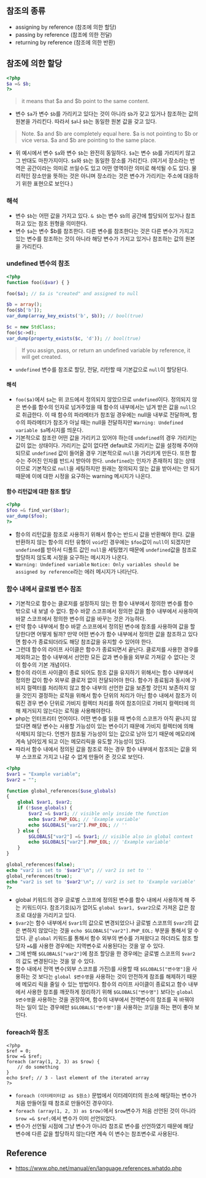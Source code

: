 ## 참조의 종류
- assigning by reference (참조에 의한 할당)
- passing by reference (참조에 의한 전달)
- returning by reference (참조에 의한 반환)

## 참조에 의한 할당
```php
<?php
$a =& $b;
?>
```
> it means that $a and $b point to the same content.
- 변수 `$a`가 변수 `$b`를 가리키고 있다는 것이 아니라 `$b`가 갖고 있거나 참조하는 값의 원본을 가리킨다. 따라서 `$a`나 `$b`는 동일한 원본 값을 갖고 있다.
> Note. $a and $b are completely equal here. $a is not pointing to $b or vice versa. $a and $b are pointing to the same place.
- 위 예시에서 변수 `$a`와 변수 `$b`는 완전히 동일하다. `$a`는 변수 `$b`를 가리지키 않고 그 반대도 마찬가지이다. `$a`와 `$b`는 동일한 장소를 가리킨다. (여기서 장소라는 번역은 공간이라는 의미로 쓰일수도 있고 어떤 영역이란 의미로 해석될 수도 있다. 물리적인 장소만을 뜻하는 것은 아니며 장소라는 것은 변수가 가리키는 주소에 대응하기 위한 표현으로 보인다.)

### 해석
- 변수 `$b`는 어떤 값을 가지고 있다. `& $b`는 변수 `$b`의 공간에 할당되어 있거나 참조하고 있는 참조 원형을 의미한다.
- 변수 `$a`는 변수 $b를 참조한다. 다른 변수를 참조한다는 것은 다른 변수가 가지고 있는 변수를 참조하는 것이 아니라 해당 변수가 가지고 있거나 참조하는 값의 원본을 가리킨다.

### undefined 변수의 참조
```php
<?php
function foo(&$var) { }

foo($a); // $a is "created" and assigned to null

$b = array();
foo($b['b']);
var_dump(array_key_exists('b', $b)); // bool(true)

$c = new StdClass;
foo($c->d);
var_dump(property_exists($c, 'd')); // bool(true)
```
> If you assign, pass, or return an undefined variable by reference, it will get created.
- `undefined` 변수를 참조로 할당, 전달, 리턴할 때 기본값으로 `null`이 할당된다. 

#### 해석
- `foo($a)`에서 `$a`는 위 코드에서 정의되지 않았으므로 `undefined`이다. 정의되지 않은 변수를 함수의 인자로 넘겨주었을 때 함수의 내부에서는 넘겨 받은 값을 `null`으로 취급한다. 이 때 함수의 파라메터가 참조일 경우에는 null을 내부로 전달하며, 함수의 파라메터가 참조가 아닐 때는 null을 전달하지만 `Warning: Undefined variable $a`메시지를 띄운다.
- 기본적으로 참조란 어떤 값을 가리키고 있어야 하는데 `undefined`의 경우 가리키는 값이 없는 상태이다. 가리키는 값이 없다면 default로 가리키는 값을 설정해 주어야 되므로 `undefined` 값이 들어올 경우 기본적으로 `null`을 가리키게 만든다. 또한 함수는 주어진 인자를 반드시 받아야 한다. `undefined`는 인자가 존재하지 않는 상태이므로 기본적으로 `null`을 세팅하지만 원래는 정의되지 않는 값을 받아서는 안 되기 때문에 이에 대한 시정을 요구하는 warning 메시지가 나온다.

#### 함수 리턴값에 대한 참조 할당
```php
<?php
$foo =& find_var($bar);
var_dump($foo);
?>
```
- 함수의 리턴값을 참조로 사용하기 위해서 함수는 반드시 값을 반환해야 한다. 값을 반환하지 않는 함수의 리턴 유형이 `void`인 경우에는 `$foo`값이 `null`이 되겠지만 `undefined`를 받아서 디폴트 값인 `null`을 세팅했기 때문에 `undefined`값을 참조로 할당하지 않도록 시정을 요구하는 메시지가 나온다.
- `Warning: Undefined variable` `Notice: Only variables should be assigned by reference`라는 에러 메시지가 나타난다.

### 함수 내에서 글로벌 변수 참조
- 기본적으로 함수는 클로저를 설정하지 않는 한 함수 내부에서 정의한 변수를 함수 밖으로 내 보낼 수 없다. 함수 바깥 스코프에서 정의한 값을 함수 내부에서 사용하여 바깥 스코프에서 정의한 변수의 값을 바꾸는 것은 가능하다.
- 만약 함수 내부에서 함수 바깥 스코프에서 정의된 변수에 참조를 사용하여 값을 할당한다면 어떻게 될까? 만약 어떤 변수가 함수 내부에서 정의한 값을 참조하고 있다면 함수가 종료되더라도 해당 참조값을 유지할 수 있어야 한다.
- 그런데 함수의 라이프 사이클은 함수가 종료되면서 끝난다. 클로저를 사용한 경우를 제외하고는 함수 내부에서 선언한 모든 값과 변수들을 외부로 가져갈 수 없다는 것이 함수의 기본 개념이다.
- 함수의 라이프 사이클이 종료 되어도 참조 값을 유지하기 위해서는 함수 내부에서 정의한 값이 함수 외부로 클로저 없이 전달되어야 한다. 함수가 종료됨과 동시에 가비지 컬렉터를 처리하지 않고 함수 내부의 선언한 값을 보존할 것인지 보존하지 않을 것인지 결정하는 로직을 위해서 함수 단위의 처리가 아닌 함수 내에서 참조가 이뤄진 경우 변수 단위로 가비지 컬렉터 처리를 하여 참조이므로 가비지 컬렉터에 의해 제거되지 않는다는 로직을 사용해야한다.
- php는 인터프리터 언어이다. 어떤 변수를 읽을 때 변수의 스코프가 아직 끝나지 않았다면 해당 변수는 사용할 가능성이 있는 변수이기 때문에 가비지 컬렉터에 의해 삭제되지 않는다. 언젠가 참조될 가능성이 있는 값으로 남아 있기 때문에 메모리에 계속 남아있게 되고 이는 메모리릭을 유도할 가능성이 있다.
- 따라서 함수 내에서 정의된 값을 참조로 하는 경우 함수 내부에서 참조되는 값을 외부 스코프로 가지고 나갈 수 없게 만들어 준 것으로 보인다.
```php
<?php
$var1 = "Example variable";
$var2 = "";

function global_references($use_globals)
{
    global $var1, $var2;
    if (!$use_globals) {
        $var2 =& $var1; // visible only inside the function
        echo $var2.PHP_EOL; // 'Example variable'
        echo $GLOBALS["var2"].PHP_EOL; // ''
    } else {
        $GLOBALS["var2"] =& $var1; // visible also in global context
        echo $GLOBALS["var2"].PHP_EOL; // 'Example variable'
    }
}

global_references(false);
echo "var2 is set to '$var2'\n"; // var2 is set to ''
global_references(true);
echo "var2 is set to '$var2'\n"; // var2 is set to 'Example variable'
?>
```
- global 키워드의 경우 글로벌 스코프에 정의된 변수를 함수 내에서 사용하게 해 주는 키워드이다. 참조기호(`&`)가 없어도 `global $var1, $var2`으로 가져온 값은 참조로 대상을 가리키고 있다.
- `$var2`는 함수 내부에서 `$var1`의 값으로 변경되었으나 글로벌 스코프의 `$var2`의 값은 변하지 않았다는 것을 `echo $GLOBALS["var2"].PHP_EOL;` 부분을 통해서 알 수 있다. 곧 `global` 키워드를 통해서 함수 외부의 변수를 가져왔다고 하더라도 참조 할당자 `=&`를 사용한 경우에는 지역변수로 사용된다는 것을 알 수 있다.
- 그에 반해 `$GLOBALS["var2"]`에 참조 할당을 한 경우에는 글로벌 스코프의 `$var2`의 값도 변경된다는 것을 알 수 있다.
- 함수 내에서 전역 변수(외부 스코프를 가진)를 사용할 때 `$GLOBALS["변수명"]`을 사용하는 것 보다는 `global $변수명`을 사용하는 것이 안전하게 참조를 해제하기 때문에 메모리 릭을 줄일 수 있는 방법이다. 함수의 라이프 사이클이 종료되고 함수 내부에서 사용한 참조를 깨끗하게 정리하기 위해 `$GLOBALS["변수명"]` 보다는 `global $변수명`을 사용하는 것을 권장하며, 함수의 내부에서 전역변수의 참조를 꼭 바꿔야 하는 일이 있는 경우에만 `$GLOBALS["변수명"]`을 사용하는 코딩을 하는 편이 좋아 보인다.

### foreach와 참조
```
<?php
$ref = 0;
$row =& $ref;
foreach (array(1, 2, 3) as $row) {
    // do something
}
echo $ref; // 3 - last element of the iterated array
?>
```
- `foreach (이터레이터값 as $원소)` 문법에서 이터레이터의 원소에 해당하는 변수가 처음 만들어질 때 참조로 만들어진 경우이다.
- `foreach (array(1, 2, 3) as $row)`에서 `$row`변수가 처음 선언된 것이 아니라 `$row =& $ref;`에서 변수가 이미 선언되었다.
- 변수가 선언될 시점에 그냥 변수가 아니라 참조로 변수를 선언하였기 때문에 해당 변수에 다른 값을 할당하지 않는다면 계속 이 변수는 참조변수로 사용된다.

## Reference
- https://www.php.net/manual/en/language.references.whatdo.php
